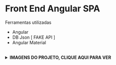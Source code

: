 # Front End Angular SPA

 <p>Ferramentas utilizadas</p>
        <ul>
  <li>Angular</li>
  <li>DB Json [ FAKE API ]</li>
  <li>Angular Material</li>
        </ul>
        <br>
        <details>
    <br>
    <summary><b>IMAGENS DO PROJETO, CLIQUE AQUI PARA VER </b></summary>
  
  # DESKTOP
  
 ![homedesk](https://user-images.githubusercontent.com/84048306/136212501-b96a791a-4bf1-4901-9ebb-26b6cbf5afaa.png)
  
![listdesk](https://user-images.githubusercontent.com/84048306/136212511-7dcb6223-98fb-4d86-8670-91f090b153ee.png)
  
![newdesk](https://user-images.githubusercontent.com/84048306/136212520-6a731c8f-8de0-4d89-8461-af21260762d4.png)
  
![alterdesk](https://user-images.githubusercontent.com/84048306/136212535-e75d6a10-6424-4c70-8eca-c0b319e41784.png)

# MOBILE
  
![homemobile](https://user-images.githubusercontent.com/84048306/136212695-910412a5-1a58-4341-82fb-5ac8e2db714f.png)
  
![listmobile](https://user-images.githubusercontent.com/84048306/136212723-0080daf8-2047-4a9a-9892-16890c121b8b.png)

![altermobile](https://user-images.githubusercontent.com/84048306/136212759-3369f3a8-1aa3-4dfa-8993-a28e9487715e.png)

![newmobile](https://user-images.githubusercontent.com/84048306/136212770-b5db461d-0eb0-40d7-8914-f6bd3fbe6a8b.png)
  
![deletemobile](https://user-images.githubusercontent.com/84048306/136212789-9e8f89a5-66fb-438b-a97d-8c497f9ad692.png)

  
  </details>

